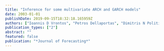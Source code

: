 ```yaml
---
title: "Inference for some multivariate ARCH and GARCH models"
date: 2003-01-01
publishDate: 2019-09-15T18:32:18.165959Z
authors: ["Ioannis D Vrontos", "Petros Dellaportas", "Dimitris N Politis"]
publication_types: ["2"]
abstract: ""
featured: false
publication: "*Journal of Forecasting*"
---
```


